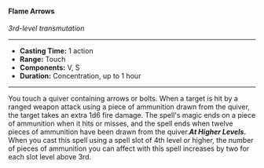 #### Flame Arrows
*3rd-level transmutation*
___
- **Casting Time:** 1 action
- **Range:** Touch
- **Components:** V, S
- **Duration:** Concentration, up to 1 hour
---
You touch a quiver containing arrows or bolts. When a target is hit by a ranged weapon attack using a piece of ammunition drawn from the quiver, the target takes an extra 1d6 fire damage. The spell's magic ends on a piece of ammunition when it hits or misses, and the spell ends when twelve pieces of ammunition have been drawn from the quiver.***At Higher Levels.*** When you cast this spell using a spell slot of 4th level or higher, the number of pieces of ammunition you can affect with this spell increases by two for each slot level above 3rd.